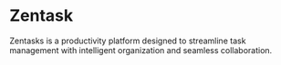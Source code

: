 # Zentask
Zentasks is a productivity platform designed to streamline task management with intelligent organization and seamless collaboration.
